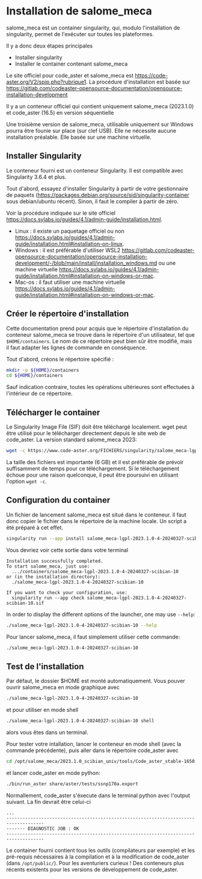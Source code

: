 
# Installation de salome_meca 

salome_meca est un container singularity, qui, modulo l'installation de singularity, permet de l'exécuter sur toutes les plateformes.

Il y a donc deux étapes principales
- Installer singularity
- Installer le container contenant salome_meca

Le site officiel pour code_aster et salome_meca est https://code-aster.org/V2/spip.php?rubrique1.
La procédure d'installation est basée sur https://gitlab.com/codeaster-opensource-documentation/opensource-installation-development

Il y a un conteneur officiel qui contient uniquement salome_meca (2023.1.0) et code_aster (16.5) en version séquentielle 

Une troisième version de salome_meca, utilisable uniquement sur Windows pourra être founie sur place (sur clef USB). Elle ne nécessite
aucune installation préalable. Elle basée sur une machine virtuelle.

## Installer Singularity

Le conteneur fourni est un conteneur Singularity. Il est compatible avec Singularity 3.6.4 et plus.

Tout d'abord, essayez d'installer Singularity à partir de votre gestionnaire de paquets (https://packages.debian.org/source/sid/singularity-container sous debian/ubuntu récent).
Sinon, il faut le compiler à partir de zéro.

Voir la procédure indiquée sur le site officiel https://docs.sylabs.io/guides/4.1/admin-guide/installation.html. 

- Linux : il existe un paquetage officiel ou non https://docs.sylabs.io/guides/4.1/admin-guide/installation.html#installation-on-linux. 
- Windows : il est préférable d'utiliser WSL2 https://gitlab.com/codeaster-opensource-documentation/opensource-installation-development/-/blob/main/install/installation_windows.md ou une machine virtuelle https://docs.sylabs.io/guides/4.1/admin-guide/installation.html#installation-on-windows-or-mac.
- Mac-os : il faut utiliser une machine virtuelle https://docs.sylabs.io/guides/4.1/admin-guide/installation.html#installation-on-windows-or-mac.

## Créer le répertoire d'installation

Cette documentation prend pour acquis que le répertoire d'installation du conteneur salome_meca se trouve dans le répertoire 
d'un utilisateur, tel que `$HOME/containers`. Le nom de ce répertoire peut bien sûr être modifié, mais il faut adapter les lignes de commande en conséquence.

Tout d'abord, créons le répertoire spécifié :

```bash
mkdir -p ${HOME}/containers
cd ${HOME}/containers
```

Sauf indication contraire, toutes les opérations ultérieures sont effectuées à l'intérieur de ce répertoire.

## Télécharger le container

Le Singularity Image File (SIF) doit être téléchargé localement. wget peut être
utilisé pour le télécharger directement depuis le site web de code_aster. La version standard salome_meca 2023:

```bash
wget -c https://www.code-aster.org/FICHIERS/singularity/salome_meca-lgpl-2023.1.0-4-20240327-scibian-10.sif
```

La taille des fichiers est importante (6 GB) et il est préférable de prévoir suffisamment de temps pour ce téléchargement.
Si le téléchargement échoue pour une raison quelconque, il peut être poursuivi en utilisant l'option `wget -c`.

## Configuration du container

Un fichier de lancement salome_meca est situé dans le conteneur. Il faut donc
copier le fichier dans le répertoire de la machine locale. Un script a été préparé
à cet effet.

```bash
singularity run --app install salome_meca-lgpl-2023.1.0-4-20240327-scibian-10.sif
```

Vous devriez voir cette sortie dans votre terminal

```none
Installation successfully completed.
To start salome_meca, just use:
  .../containers/salome_meca-lgpl-2023.1.0-4-20240327-scibian-10
or (in the installation directory):
  ./salome_meca-lgpl-2023.1.0-4-20240327-scibian-10

If you want to check your configuration, use:
  singularity run --app check salome_meca-lgpl-2023.1.0-4-20240327-scibian-10.sif
```

In order to display the different options of the launcher, one may use
`--help`:

```bash
./salome_meca-lgpl-2023.1.0-4-20240327-scibian-10 --help
```

Pour lancer salome_meca, il faut simplement utiliser cette commande:

```bash
./salome_meca-lgpl-2023.1.0-4-20240327-scibian-10
```

## Test de l'installation

Par défaut, le dossier $HOME est monté automatiquement. Vous pouver ouvrir salome_meca en mode graphique avec

```bash
./salome_meca-lgpl-2023.1.0-4-20240327-scibian-10
```

et pour utiliser en mode shell
```bash
./salome_meca-lgpl-2023.1.0-4-20240327-scibian-10 shell
```

alors vous êtes dans un terminal.

Pour tester votre intallation, lancer le conteneur en mode shell (avec la commande précédente), 
puis aller dans le répertoire code_aster avec

```bash
cd /opt/salome_meca/2023.1.0_scibian_univ/tools/Code_aster_stable-1650
```
et lancer code_aster en mode python:

```bash
./bin/run_aster share/aster/tests/ssnp170a.export
```
Normallement, code_aster s'éxecute dans le terminal python avec l'output suivant. La fin devrait être celui-ci


```none
...
------------------------------------------------------------------------------------
------- DIAGNOSTIC JOB : OK
------------------------------------------------------------------------------------
```

Le container fourni contient tous les outils (compilateurs par exemple) et les pré-requis nécessaires à la compilation et à
la modification de code_aster (dans `/opt/public/`). Pour les aventuriers curieux ! 
Des conteneurs plus récents existents pour les versions de développement de code_aster.